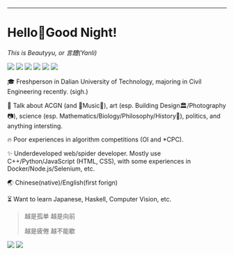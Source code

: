 ---
# Hello👋Good Night!

*This is Beautyyu, or 言醴(Yanli)*

[![](https://img.shields.io/badge/-Blog-ff4088?logo=Hexo&logoColor=white&style=flat-square)](http://beautyyu.one) [![](https://img.shields.io/badge/-RSS-ffa500?logo=RSS&logoColor=fff&style=flat-square)](http://beautyyu.one/atom.xml) [![](https://img.shields.io/badge/-Email-c2392a?logo=Gmail&logoColor=white&style=flat-square)](mailto://beautyyuyanli@gmail.com) [![](https://img.shields.io/badge/-GitHub-black?logo=GitHub&style=flat-square)](https://github.com/beautyyuyanli) [![](https://img.shields.io/badge/-Telegram-2ca5e0?labelColor=fafafa&logo=Telegram&logoWidth=13&style=flat-square)](https://t.me/water_water_water_2077)  [![](https://img.shields.io/badge/-Twitter-1da1f2?logo=Twitter&logoColor=white&style=flat-square)](https://twitter.com/beautyyuyanli)

🎓 Freshperson in Dalian University of Technology, majoring in Civil Engineering recently. (sigh.)

🌊 Talk about ACGN (and 🎵Music🎵), art (esp. Building Design🏛️/Photography📷), science (esp. Mathematics/Biology/Philosophy/History📜), politics, and anything intersting.

🔥 Poor experiences in algorithm competitions (OI and *CPC).

✨ Underdeveloped web/spider developer. Mostly use C++/Python/JavaScript (HTML, CSS), with some experiences in Docker/Node.js/Selenium, etc.

🌏 Chinese(native)/English(first forign)

⏳ Want to learn Japanese, Haskell, Computer Vision, etc.

> 越是孤单 越是向前
>
> 越是疲倦 越不能歇

![](https://github-readme-stats.vercel.app/api?username=beautyyuyanli&show_icons=true&theme=dark)
![](https://github-readme-stats.vercel.app/api/top-langs/?username=beautyyuyanli&layout=compact&theme=dark)

